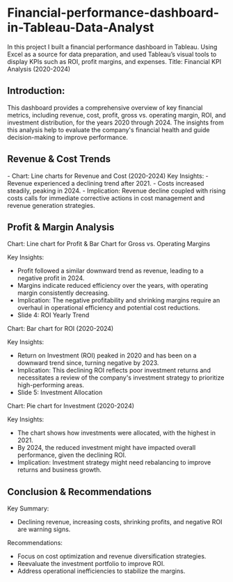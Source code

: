 # Financial-performance-dashboard-in-Tableau-Data-Analyst
In this project I built a financial performance dashboard in Tableau. Using Excel as a source for data preparation, and used Tableau’s visual tools to display KPIs such as ROI, profit margins, and expenses.
Title: Financial KPI Analysis (2020-2024)

<h2>Introduction:</h2>
This dashboard provides a comprehensive overview of key financial metrics, including revenue, cost, profit, gross vs. operating margin, ROI, and investment distribution, for the years 2020 through 2024.
The insights from this analysis help to evaluate the company's financial health and guide decision-making to improve performance.

<h2>Revenue & Cost Trends</h2>
- Chart: Line charts for Revenue and Cost (2020-2024)
Key Insights:
- Revenue experienced a declining trend after 2021.
- Costs increased steadily, peaking in 2024.
- Implication: Revenue decline coupled with rising costs calls for immediate corrective actions in cost management and revenue generation strategies.

<h2>Profit & Margin Analysis</h2>

Chart: Line chart for Profit & Bar Chart for Gross vs. Operating Margins

Key Insights:
- Profit followed a similar downward trend as revenue, leading to a negative profit in 2024.
- Margins indicate reduced efficiency over the years, with operating margin consistently decreasing.
- Implication: The negative profitability and shrinking margins require an overhaul in operational efficiency and potential cost reductions.
- Slide 4: ROI Yearly Trend

Chart: Bar chart for ROI (2020-2024)

Key Insights:
- Return on Investment (ROI) peaked in 2020 and has been on a downward trend since, turning negative by 2023.
- Implication: This declining ROI reflects poor investment returns and necessitates a review of the company's investment strategy to prioritize high-performing areas.
- Slide 5: Investment Allocation

Chart: Pie chart for Investment (2020-2024)

Key Insights:
- The chart shows how investments were allocated, with the highest in 2021.
- By 2024, the reduced investment might have impacted overall performance, given the declining ROI.
- Implication: Investment strategy might need rebalancing to improve returns and business growth.


<h2>Conclusion & Recommendations</h2>

Key Summary:
- Declining revenue, increasing costs, shrinking profits, and negative ROI are warning signs.

Recommendations:
- Focus on cost optimization and revenue diversification strategies.
- Reevaluate the investment portfolio to improve ROI.
- Address operational inefficiencies to stabilize the margins.
